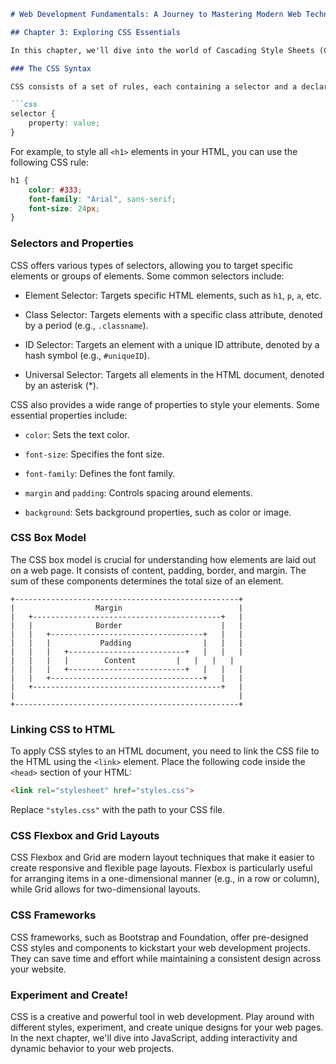 ```markdown
# Web Development Fundamentals: A Journey to Mastering Modern Web Technologies

## Chapter 3: Exploring CSS Essentials

In this chapter, we'll dive into the world of Cascading Style Sheets (CSS). CSS is a powerful language that complements HTML by providing design and presentation capabilities. With CSS, you can control the layout, color, typography, and overall visual appearance of your web pages. Let's explore the essentials of CSS and learn how to style your HTML content.

### The CSS Syntax

CSS consists of a set of rules, each containing a selector and a declaration block. The selector targets HTML elements, and the declaration block defines the styles to apply to those elements. Here's a basic CSS rule:

```css
selector {
    property: value;
}
```

For example, to style all `<h1>` elements in your HTML, you can use the following CSS rule:

```css
h1 {
    color: #333;
    font-family: "Arial", sans-serif;
    font-size: 24px;
}
```

### Selectors and Properties

CSS offers various types of selectors, allowing you to target specific elements or groups of elements. Some common selectors include:

- Element Selector: Targets specific HTML elements, such as `h1`, `p`, `a`, etc.

- Class Selector: Targets elements with a specific class attribute, denoted by a period (e.g., `.classname`).

- ID Selector: Targets an element with a unique ID attribute, denoted by a hash symbol (e.g., `#uniqueID`).

- Universal Selector: Targets all elements in the HTML document, denoted by an asterisk (*).

CSS also provides a wide range of properties to style your elements. Some essential properties include:

- `color`: Sets the text color.

- `font-size`: Specifies the font size.

- `font-family`: Defines the font family.

- `margin` and `padding`: Controls spacing around elements.

- `background`: Sets background properties, such as color or image.

### CSS Box Model

The CSS box model is crucial for understanding how elements are laid out on a web page. It consists of content, padding, border, and margin. The sum of these components determines the total size of an element.

```
+--------------------------------------------------+
|                  Margin                          |
|   +------------------------------------------+   |
|   |              Border                      |   |
|   |   +----------------------------------+   |   |
|   |   |           Padding                |   |   |
|   |   |   +--------------------------+   |   |   |
|   |   |   |        Content         |   |   |   |
|   |   |   +--------------------------+   |   |   |
|   |   +----------------------------------+   |   |
|   +------------------------------------------+   |
|                                                  |
+--------------------------------------------------+
```

### Linking CSS to HTML

To apply CSS styles to an HTML document, you need to link the CSS file to the HTML using the `<link>` element. Place the following code inside the `<head>` section of your HTML:

```html
<link rel="stylesheet" href="styles.css">
```

Replace `"styles.css"` with the path to your CSS file.

### CSS Flexbox and Grid Layouts

CSS Flexbox and Grid are modern layout techniques that make it easier to create responsive and flexible page layouts. Flexbox is particularly useful for arranging items in a one-dimensional manner (e.g., in a row or column), while Grid allows for two-dimensional layouts.

### CSS Frameworks

CSS frameworks, such as Bootstrap and Foundation, offer pre-designed CSS styles and components to kickstart your web development projects. They can save time and effort while maintaining a consistent design across your website.

### Experiment and Create!

CSS is a creative and powerful tool in web development. Play around with different styles, experiment, and create unique designs for your web pages. In the next chapter, we'll dive into JavaScript, adding interactivity and dynamic behavior to your web projects.
```